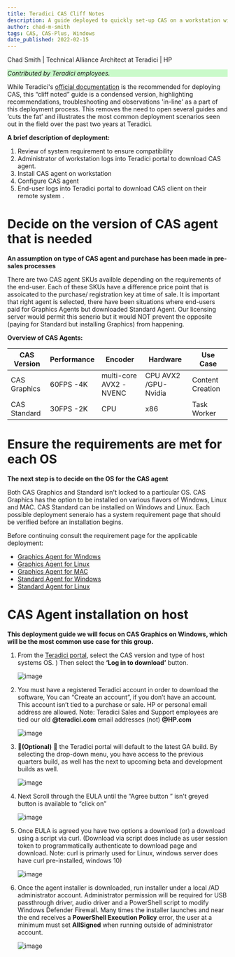 ```yaml
---
title: Teradici CAS Cliff Notes
description: A guide deployed to quickly set-up CAS on a workstation without having to consult official documentation
author: chad-m-smith
tags: CAS, CAS-Plus, Windows
date_published: 2022-02-15
---
```


Chad Smith | Technical Alliance Architect at Teradici | HP

<p style="background-color:#CAFACA;"><i>Contributed by Teradici employees.</i></p>

While Teradici's [official documentation](https://docs.teradici.com/find/product/cloud-access-software) is the recommended for deploying CAS, this “cliff noted” guide is a condensed version, highlighting recommendations, troubleshooting and observations 'in-line' as a part of this deployment process. This removes the need to open several  guides and ‘cuts the fat’ and illustrates the most common deployment scenarios seen out in the field over the past two years at Teradici.

**A brief description of deployment:**
1. Review of system requirement to ensure compatibility
1. Administrator of workstation logs into Teradici portal to download CAS agent.
1. Install CAS agent on workstation
1. Configure CAS agent
1. End-user logs into Teradici portal to download CAS client on their remote system
.
# Decide on the version of CAS agent that is needed #
**An assumption on type of CAS agent and purchase has been made in pre-sales processes**

There are two CAS agent SKUs availble depending on the requirements of the end-user. Each of these SKUs have a difference price point that is assoicated to the purchase/ registration key at time of sale. It is important that right agent is selected, there have been situations where end-users paid for Graphics Agents but downloaded Standard Agent. Our licensing server would permit this senerio but it would NOT prevent the opposite (paying for Standard but installing Graphics) from happening.

**Overview of CAS Agents:**

|  CAS Version    |  Performance    |         Encoder        |       Hardware      |    Use Case    |
| --------------- | --------------- |------------------------|---------------------|----------------|
| CAS Graphics    |    60FPS -4K    | multi-core AVX2 -NVENC | CPU AVX2 /GPU-Nvidia|Content Creation|
| CAS Standard    |    30FPS -2K    |        CPU             |       x86           |  Task Worker   |

# Ensure the requirements are met for each OS #
**The next step is to decide on the OS for the CAS agent**

Both CAS Graphics and Standard isn't locked to a particular OS. CAS Graphics has the option to be installed on various flavors of Windows, Linux and MAC. CAS Standard can be installed on Windows and Linux.  Each possible deployment seneraio has a system requirement page that should be verified before an installation begins. 

Before continuing consult the requirement page for the applicable deployment:
- [Graphics Agent for Windows](https://www.teradici.com/web-help/pcoip_agent/graphics_agent/windows/22.01/admin-guide/requirements/system-requirements/)
- [Graphics Agent for Linux](https://www.teradici.com/web-help/pcoip_agent/graphics_agent/linux/22.01/admin-guide/requirements/system-requirements/)
- [Graphics Agent for MAC](https://www.teradici.com/web-help/pcoip_agent/graphics_agent/macos/22.01/admin-guide/requirements/system-requirements/)
- [Standard Agent for Windows](https://www.teradici.com/web-help/pcoip_agent/standard_agent/windows/22.01/admin-guide/requirements/system-requirements/)
- [Standard Agent for Linux](https://www.teradici.com/web-help/pcoip_agent/standard_agent/linux/22.01/admin-guide/requirements/system-requirements/)

# CAS Agent installation on host #
**This deployment guide we will focus on CAS Graphics on Windows, which will be the most common use case for this group.**

1. From the [Teradici portal](https://docs.teradici.com/find/product/cloud-access-software), select the CAS version and type of host systems OS. ) Then select the **‘Log in to download’** button.

     ![image](https://github.com/ChadSmithTeradici/Teradici_CAS_Cliff_Notes/blob/main/images/Select%20Download.png)
     
1. You must have a registered Teradici account in order to download the software, You can “Create an account”, if you don’t have an account. This account isn’t tied to a purchase or sale. HP or personal email address are allowed.  Note: Teradici Sales and Support employees are tied our old **@teradici.com** email addresses (not) **@HP.com**

      ![image](https://github.com/ChadSmithTeradici/Teradici_CAS_Cliff_Notes/blob/main/images/LogintoPortal.png)

 1. &#x1F536;**(Optional)** &#x1F536; the Teradici portal will default to the latest GA build. By selecting the drop-down menu, you have access to the previous quarters build, as well has the next to upcoming beta and development builds as well. 

      ![image](https://github.com/ChadSmithTeradici/Teradici_CAS_Cliff_Notes/blob/main/images/Access2OptionalBuilds.png?raw=true)
      
 1. Next Scroll through the EULA until the “Agree button ”  isn't greyed button is available to “click on”

      ![image](https://github.com/ChadSmithTeradici/Teradici_CAS_Cliff_Notes/blob/main/images/EULA_Agree.png?raw=true)     
 
 1. Once EULA is agreed you have two options a download (or) a download using a script via curl. (Download via script does include as user session token to programmatically authenticate to download page and download. Note: curl is primarly used for Linux, windows server does have curl pre-installed, windows 10)
 
     ![image](https://user-images.githubusercontent.com/92746483/154138711-49d91c55-a21a-429e-83be-29ea04c42d57.png)
     
 1. Once the agent installer is downloaded, run installer under a local /AD administrator account. Administrator permission will be required for USB passthrough driver, audio driver and a PowerShell script to modify Windows Defender Firewall. Many times the installer launches and near the end receives a **PowerShell Execution Policy** error, the user at a minimum must set **AllSigned** when running outside of administrator account. 

     ![image]()
 
